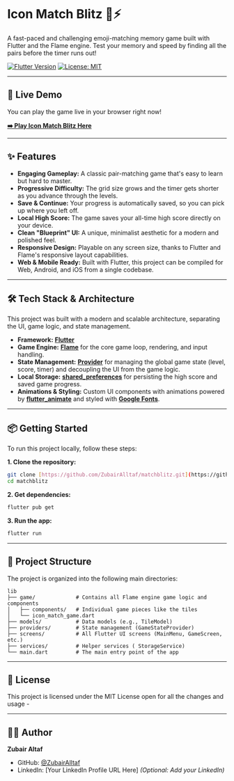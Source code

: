 # Icon Match Blitz 🧠⚡

A fast-paced and challenging emoji-matching memory game built with Flutter and the Flame engine. Test your memory and speed by finding all the pairs before the timer runs out!

[![Flutter Version](https://img.shields.io/badge/Flutter-3.x-blue.svg)](https://flutter.dev)
[![License: MIT](https://img.shields.io/badge/License-MIT-yellow.svg)](https://opensource.org/licenses/MIT)

---

## 🚀 Live Demo

You can play the game live in your browser right now!

[**➡️ Play Icon Match Blitz Here**](https://jade-rolypoly-1efa5c.netlify.app/)

---

## ✨ Features

* **Engaging Gameplay:** A classic pair-matching game that's easy to learn but hard to master.
* **Progressive Difficulty:** The grid size grows and the timer gets shorter as you advance through the levels.
* **Save & Continue:** Your progress is automatically saved, so you can pick up where you left off.
* **Local High Score:** The game saves your all-time high score directly on your device.
* **Clean "Blueprint" UI:** A unique, minimalist aesthetic for a modern and polished feel.
* **Responsive Design:** Playable on any screen size, thanks to Flutter and Flame's responsive layout capabilities.
* **Web & Mobile Ready:** Built with Flutter, this project can be compiled for Web, Android, and iOS from a single codebase.

---

## 🛠️ Tech Stack & Architecture

This project was built with a modern and scalable architecture, separating the UI, game logic, and state management.

* **Framework:** [**Flutter**](https://flutter.dev/)
* **Game Engine:** [**Flame**](https://flame-engine.org/) for the core game loop, rendering, and input handling.
* **State Management:** [**Provider**](https://pub.dev/packages/provider) for managing the global game state (level, score, timer) and decoupling the UI from the game logic.
* **Local Storage:** [**shared\_preferences**](https://pub.dev/packages/shared_preferences) for persisting the high score and saved game progress.
* **Animations & Styling:** Custom UI components with animations powered by [**flutter\_animate**](https://pub.dev/packages/flutter_animate) and styled with [**Google Fonts**](https://pub.dev/packages/google_fonts).

---

## 📦 Getting Started

To run this project locally, follow these steps:

**1. Clone the repository:**
```bash
git clone [https://github.com/ZubairAlltaf/matchblitz.git](https://github.com/ZubairAlltaf/matchblitz.git)
cd matchblitz
```

**2. Get dependencies:**
```bash
flutter pub get
```

**3. Run the app:**
```bash
flutter run
```

---

## 📂 Project Structure

The project is organized into the following main directories:

```
lib
├── game/             # Contains all Flame engine game logic and components
│   ├── components/   # Individual game pieces like the tiles
│   └── icon_match_game.dart
├── models/           # Data models (e.g., TileModel)
├── providers/        # State management (GameStateProvider)
├── screens/          # All Flutter UI screens (MainMenu, GameScreen, etc.)
├── services/         # Helper services ( StorageService)
└── main.dart         # The main entry point of the app
```

---

## 📜 License

This project is licensed under the MIT License open for all the changes and usage -

---

## 👨‍💻 Author

**Zubair Altaf**

* GitHub: [@ZubairAlltaf](https://github.com/ZubairAlltaf)
* LinkedIn: \[Your LinkedIn Profile URL Here\] *(Optional: Add your LinkedIn)*
